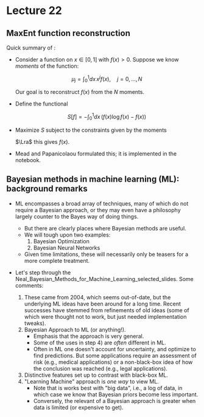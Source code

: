 # Lecture 22

## MaxEnt function reconstruction

Quick summary of [](/notebooks/Maximum_entropy/MaxEnt_Function_Reconstruction):

* Consider a function on $x \in [0,1]$ with $f(x)>0$.
Suppose we know *moments* of the function:

    $$
      \mu_j = \int_0^1 dx \, x^j f(x), \quad j=0,\ldots,N
    $$

    Our goal is to reconstruct $f(x)$ from the $N$ moments.

* Define the functional

    $$
    S[f] = -\int_0^1 dx\, \bigl(f(x)\log f(x) - f(x) \bigr)
    $$

* Maximize $S$ subject to the constraints given by the moments 

    $\Lra$ this gives $f(x)$.

* Mead and Papanicolaou formulated this; it is implemented in the notebook.


## Bayesian methods in machine learning (ML): background remarks

* ML encompasses a broad array of techniques, many of which do not require a Bayesian approach, or they may even have a philosophy largely counter to the Bayes way of doing things.
    * But there are clearly places where Bayesian methods are useful.
    * We will tough upon two examples:
        1. Bayesian Optimization
        2. Bayesian Neural Networks
    * Given time limitations, these will necessarily only be teasers for a more complete treatment.

* Let's step through the Neal_Bayesian_Methods_for_Machine_Learning_selected_slides. Some comments:
    1. These came from 2004, which seems out-of-date, but the underlying ML ideas have been around for a long time. Recent successes have stemmed from refinements of old ideas (some of which were thought not to work, but just needed implementation tweaks).
    2. Bayesian Approach to ML (or anything!).
        * Emphasis that the approach is very general.
        * Some of the uses in step 4) are *often* different in ML.
        * Often in ML one doesn't account for uncertainty, and optimize to find predictions. But some applications require an assessment of risk (e.g., medical applications) or a non-black-box idea of how the conclusion was reached (e.g., legal applications).
    3. Distinctive features set up to contrast with black-box ML.
    4. "Learning Machine" approach is *one way* to view ML. 
        * Note that is works best with "big data", i.e., a log of data, in which case we know that Bayesian priors become less important.
        * Conversely, the relevant of a Bayesian approach is greater when data is limited (or expensive to get).  
